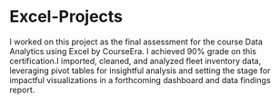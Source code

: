 # Excel-Projects
I worked on this project as the final assessment for the course Data Analytics using Excel by CourseEra. I achieved 90% grade on this certification.I imported, cleaned, and analyzed fleet inventory data, leveraging pivot tables for insightful analysis and setting the stage for impactful visualizations in a forthcoming dashboard and data findings report.
